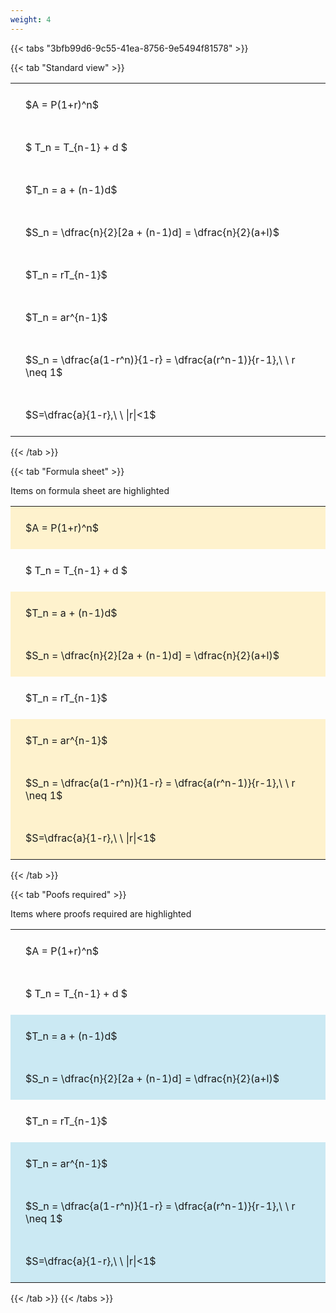 ```yaml
---
weight: 4
---
```


{{< tabs "3bfb99d6-9c55-41ea-8756-9e5494f81578" >}}

{{< tab "Standard view" >}}

<style type="text/css">
#T_86c0a th.col_heading {
  text-align: left;
  font-size: 1em;
}
#T_86c0a td {
  text-align: left;
  font-size: 1em;
  padding: 1.5em;
}
</style>
<table id="T_86c0a">
  <thead>
  </thead>
  <tbody>
    <tr>
      <td id="T_86c0a_row0_col0" class="data row0 col0" >$A = P(1+r)^n$</td>
    </tr>
    <tr>
      <td id="T_86c0a_row1_col0" class="data row1 col0" >$ T_n = T_{n-1} + d $</td>
    </tr>
    <tr>
      <td id="T_86c0a_row2_col0" class="data row2 col0" >$T_n = a + (n-1)d$</td>
    </tr>
    <tr>
      <td id="T_86c0a_row3_col0" class="data row3 col0" >$S_n = \dfrac{n}{2}[2a + (n-1)d] = \dfrac{n}{2}(a+l)$</td>
    </tr>
    <tr>
      <td id="T_86c0a_row4_col0" class="data row4 col0" >$T_n = rT_{n-1}$</td>
    </tr>
    <tr>
      <td id="T_86c0a_row5_col0" class="data row5 col0" >$T_n = ar^{n-1}$</td>
    </tr>
    <tr>
      <td id="T_86c0a_row6_col0" class="data row6 col0" >$S_n = \dfrac{a(1-r^n)}{1-r} = \dfrac{a(r^n-1)}{r-1},\ \  r \neq 1$</td>
    </tr>
    <tr>
      <td id="T_86c0a_row7_col0" class="data row7 col0" >$S=\dfrac{a}{1-r},\ \ |r|<1$</td>
    </tr>
  </tbody>
</table>
{{< /tab >}}

{{< tab "Formula sheet" >}}

Items on formula sheet are highlighted 
<br>
<style type="text/css">
#T_5b2c3 th.col_heading {
  text-align: left;
  font-size: 1em;
}
#T_5b2c3 td {
  text-align: left;
  font-size: 1em;
  padding: 1.5em;
}
#T_5b2c3_row0_col0, #T_5b2c3_row2_col0, #T_5b2c3_row3_col0, #T_5b2c3_row5_col0, #T_5b2c3_row6_col0, #T_5b2c3_row7_col0 {
  background-color: rgba(255,194,10, 0.2);
}
#T_5b2c3_row1_col0, #T_5b2c3_row4_col0 {
  background-color: rgba(0,0,0,0);
}
</style>
<table id="T_5b2c3">
  <thead>
  </thead>
  <tbody>
    <tr>
      <td id="T_5b2c3_row0_col0" class="data row0 col0" >$A = P(1+r)^n$</td>
    </tr>
    <tr>
      <td id="T_5b2c3_row1_col0" class="data row1 col0" >$ T_n = T_{n-1} + d $</td>
    </tr>
    <tr>
      <td id="T_5b2c3_row2_col0" class="data row2 col0" >$T_n = a + (n-1)d$</td>
    </tr>
    <tr>
      <td id="T_5b2c3_row3_col0" class="data row3 col0" >$S_n = \dfrac{n}{2}[2a + (n-1)d] = \dfrac{n}{2}(a+l)$</td>
    </tr>
    <tr>
      <td id="T_5b2c3_row4_col0" class="data row4 col0" >$T_n = rT_{n-1}$</td>
    </tr>
    <tr>
      <td id="T_5b2c3_row5_col0" class="data row5 col0" >$T_n = ar^{n-1}$</td>
    </tr>
    <tr>
      <td id="T_5b2c3_row6_col0" class="data row6 col0" >$S_n = \dfrac{a(1-r^n)}{1-r} = \dfrac{a(r^n-1)}{r-1},\ \  r \neq 1$</td>
    </tr>
    <tr>
      <td id="T_5b2c3_row7_col0" class="data row7 col0" >$S=\dfrac{a}{1-r},\ \ |r|<1$</td>
    </tr>
  </tbody>
</table>
{{< /tab >}}

{{< tab "Poofs required" >}}

Items where proofs required are highlighted 
<br>
<style type="text/css">
#T_0a462 th.col_heading {
  text-align: left;
  font-size: 1em;
}
#T_0a462 td {
  text-align: left;
  font-size: 1em;
  padding: 1.5em;
}
#T_0a462_row0_col0, #T_0a462_row1_col0, #T_0a462_row4_col0 {
  background-color: rgba(0,0,0,0);
}
#T_0a462_row2_col0, #T_0a462_row3_col0, #T_0a462_row5_col0, #T_0a462_row6_col0, #T_0a462_row7_col0 {
  background-color: rgba(0,150,200, 0.2);
}
</style>
<table id="T_0a462">
  <thead>
  </thead>
  <tbody>
    <tr>
      <td id="T_0a462_row0_col0" class="data row0 col0" >$A = P(1+r)^n$</td>
    </tr>
    <tr>
      <td id="T_0a462_row1_col0" class="data row1 col0" >$ T_n = T_{n-1} + d $</td>
    </tr>
    <tr>
      <td id="T_0a462_row2_col0" class="data row2 col0" >$T_n = a + (n-1)d$</td>
    </tr>
    <tr>
      <td id="T_0a462_row3_col0" class="data row3 col0" >$S_n = \dfrac{n}{2}[2a + (n-1)d] = \dfrac{n}{2}(a+l)$</td>
    </tr>
    <tr>
      <td id="T_0a462_row4_col0" class="data row4 col0" >$T_n = rT_{n-1}$</td>
    </tr>
    <tr>
      <td id="T_0a462_row5_col0" class="data row5 col0" >$T_n = ar^{n-1}$</td>
    </tr>
    <tr>
      <td id="T_0a462_row6_col0" class="data row6 col0" >$S_n = \dfrac{a(1-r^n)}{1-r} = \dfrac{a(r^n-1)}{r-1},\ \  r \neq 1$</td>
    </tr>
    <tr>
      <td id="T_0a462_row7_col0" class="data row7 col0" >$S=\dfrac{a}{1-r},\ \ |r|<1$</td>
    </tr>
  </tbody>
</table>
{{< /tab >}}
{{< /tabs >}}